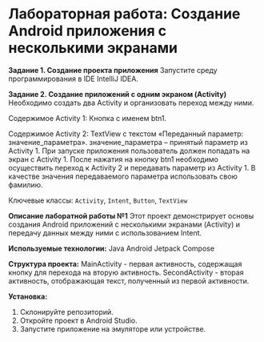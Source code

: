 # Лабораторная работа: Создание Android приложения с несколькими экранами
**Задание 1. Создание проекта приложения**
Запустите среду программирования в IDE IntelliJ IDEA.

**Задание 2. Создание приложений с одним экраном (Activity)**
Необходимо создать два Activity и организовать переход между ними.

Содержимое Activity 1:
Кнопка с именем btn1.

Содержимое Activity 2:
TextView с текстом «Переданный параметр: значение_параметра».
значение_параметра – принятый параметр из Activity 1.
При запуске приложения пользователь должен попадать на экран с Activity 1. После нажатия на кнопку btn1 необходимо осуществить переход к Activity 2 и передавать параметр из Activity 1. В качестве значения передаваемого параметра использовать свою фамилию.

Ключевые классы: `Activity`, `Intent`, `Button`, `TextView`

**Описание лаборатной работы №1**
Этот проект демонстрирует основы создания Android приложений с несколькими экранами (Activity) и передачу данных между ними с использованием Intent.

**Используемые технологии:**
Java
Android Jetpack Compose

**Структура проекта:**
MainActivity - первая активность, содержащая кнопку для перехода на вторую активность.
SecondActivity - вторая активность, отображающая текст, полученный из первой активности.

**Установка:**
1. Склонируйте репозиторий.
2. Откройте проект в Android Studio.
3. Запустите приложение на эмуляторе или устройстве.
